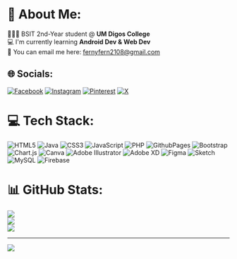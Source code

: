 # 💫 About Me:
🧑🏻‍💻 BSIT 2nd-Year student @ <b>UM Digos College</b><br>
💻 I'm currently learning <b>Android Dev & Web Dev</b><br>
📧 You can email me here: fernyfern2108@gmail.com


## 🌐 Socials:
[![Facebook](https://img.shields.io/badge/Facebook-%231877F2.svg?logo=Facebook&logoColor=white)](https://facebook.com/fernyyjennnyy) [![Instagram](https://img.shields.io/badge/Instagram-%23E4405F.svg?logo=Instagram&logoColor=white)](https://instagram.com/pernil_jin) [![Pinterest](https://img.shields.io/badge/Pinterest-%23E60023.svg?logo=Pinterest&logoColor=white)](https://pinterest.com/pernil_jin) [![X](https://img.shields.io/badge/X-black.svg?logo=X&logoColor=white)](https://x.com/maximadoma) 

# 💻 Tech Stack:
![HTML5](https://img.shields.io/badge/html5-%23E34F26.svg?style=for-the-badge&logo=html5&logoColor=white) ![Java](https://img.shields.io/badge/java-%23ED8B00.svg?style=for-the-badge&logo=openjdk&logoColor=white) ![CSS3](https://img.shields.io/badge/css3-%231572B6.svg?style=for-the-badge&logo=css3&logoColor=white) ![JavaScript](https://img.shields.io/badge/javascript-%23323330.svg?style=for-the-badge&logo=javascript&logoColor=%23F7DF1E) ![PHP](https://img.shields.io/badge/php-%23777BB4.svg?style=for-the-badge&logo=php&logoColor=white) ![GithubPages](https://img.shields.io/badge/github%20pages-121013?style=for-the-badge&logo=github&logoColor=white) ![Bootstrap](https://img.shields.io/badge/bootstrap-%238511FA.svg?style=for-the-badge&logo=bootstrap&logoColor=white) ![Chart.js](https://img.shields.io/badge/chart.js-F5788D.svg?style=for-the-badge&logo=chart.js&logoColor=white) ![Canva](https://img.shields.io/badge/Canva-%2300C4CC.svg?style=for-the-badge&logo=Canva&logoColor=white) ![Adobe Illustrator](https://img.shields.io/badge/adobe%20illustrator-%23FF9A00.svg?style=for-the-badge&logo=adobe%20illustrator&logoColor=white) ![Adobe XD](https://img.shields.io/badge/Adobe%20XD-470137?style=for-the-badge&logo=Adobe%20XD&logoColor=#FF61F6) ![Figma](https://img.shields.io/badge/figma-%23F24E1E.svg?style=for-the-badge&logo=figma&logoColor=white) ![Sketch](https://img.shields.io/badge/Sketch-FFB387?style=for-the-badge&logo=sketch&logoColor=black) ![MySQL](https://img.shields.io/badge/mysql-%2300000f.svg?style=for-the-badge&logo=mysql&logoColor=white) ![Firebase](https://img.shields.io/badge/firebase-%23039BE5.svg?style=for-the-badge&logo=firebase)
# 📊 GitHub Stats:
![](https://github-readme-stats.vercel.app/api?username=maximadoma&theme=dark&hide_border=false&include_all_commits=true&count_private=false)<br/>
![](https://github-readme-streak-stats.herokuapp.com/?user=maximadoma&theme=dark&hide_border=false)<br/>
![](https://github-readme-stats.vercel.app/api/top-langs/?username=maximadoma&theme=dark&hide_border=false&include_all_commits=true&count_private=false&layout=compact)

---
[![](https://visitcount.itsvg.in/api?id=maximadoma&icon=0&color=8)](https://visitcount.itsvg.in)

<!-- Proudly created with GPRM ( https://gprm.itsvg.in ) -->

